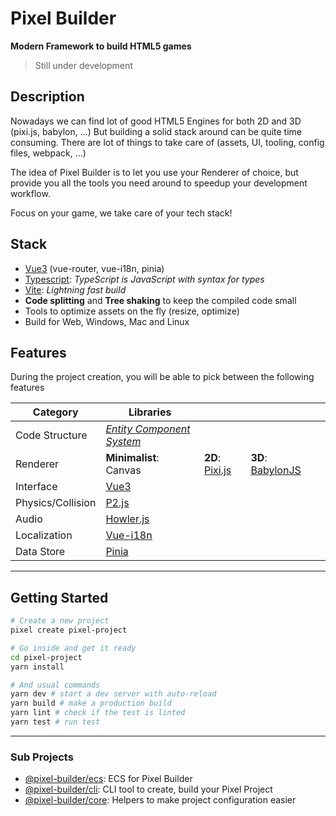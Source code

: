 # Pixel Builder
**Modern Framework to build HTML5 games**

> Still under development

## Description
Nowadays we can find lot of good HTML5 Engines for both 2D and 3D (pixi.js, babylon, ...)
But building a solid stack around can be quite time consuming. There are lot of things to take care of (assets, UI, tooling, config files, webpack, ...)

The idea of Pixel Builder is to let you use your Renderer of choice, but provide you all the tools you need around to speedup your development workflow.

Focus on your game, we take care of your tech stack!

## Stack
* [Vue3](https://vuejs.org/) (vue-router, vue-i18n, pinia)
* [Typescript](https://www.typescriptlang.org/): *TypeScript is JavaScript with syntax for types*
* [Vite](https://vitejs.dev/): *Lightning fast build*
* **Code splitting** and **Tree shaking** to keep the compiled code small
* Tools to optimize assets on the fly (resize, optimize)
* Build for Web, Windows, Mac and Linux

## Features
During the project creation, you will be able to pick between the following features

| Category | Libraries  |   |   |   |
|---|---|---|---|---|
| Code Structure | [*Entity Component System*](./libs/ecs/README.md) |
| Renderer | **Minimalist**: Canvas | **2D**: [Pixi.js](https://pixijs.com/) | **3D**: [BabylonJS](https://www.babylonjs.com/) | 
| Interface | [Vue3](https://vuejs.org/)
| Physics/Collision | [P2.js](https://github.com/schteppe/p2.js/) |
| Audio | [Howler.js](https://howlerjs.com/) |
| Localization | [Vue-i18n](https://kazupon.github.io/vue-i18n/)
| Data Store | [Pinia](https://pinia.vuejs.org/)

---

## Getting Started

```sh
# Create a new project
pixel create pixel-project

# Go inside and get it ready
cd pixel-project
yarn install

# And usual commands
yarn dev # start a dev server with auto-reload
yarn build # make a production build
yarn lint # check if the test is linted
yarn test # run test
```

---

### Sub Projects
- [@pixel-builder/ecs](./libs/ecs/README.md): ECS for Pixel Builder
- [@pixel-builder/cli](./libs/cli/): CLI tool to create, build your Pixel Project
- [@pixel-builder/core](./libs/core/): Helpers to make project configuration easier
